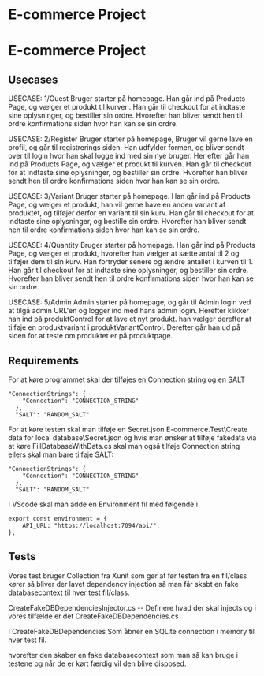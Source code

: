 # E-commerce Project
# E-commerce Project



## Usecases
USECASE: 1/Guest
Bruger starter på homepage. Han går ind på Products Page, og vælger et produkt til kurven.
Han går til checkout for at indtaste sine oplysninger, og bestiller sin ordre. Hvorefter han bliver
sendt hen til ordre konfirmations siden hvor han kan se sin ordre.

USECASE: 2/Register
Bruger starter på homepage, Bruger vil gerne lave en profil, og går til registrerings siden.
Han udfylder formen, og bliver sendt over til login hvor han skal logge ind med sin nye bruger.
Her efter går han ind på Products Page, og vælger et produkt til kurven.
Han går til checkout for at indtaste sine oplysninger, og bestiller sin ordre. Hvorefter han bliver
sendt hen til ordre konfirmations siden hvor han kan se sin ordre.

USECASE: 3/Variant
Bruger starter på homepage. Han går ind på Products Page, og vælger et produkt, han vil gerne have en
anden variant af produktet, og tilføjer derfor en variant til sin kurv.
Han går til checkout for at indtaste sine oplysninger, og bestille sin ordre. Hvorefter han bliver
sendt hen til ordre konfirmations siden hvor han kan se sin ordre.

USECASE: 4/Quantity
Bruger starter på homepage. Han går ind på Products Page, og vælger et produkt, hvorefter han vælger at
sætte antal til 2 og tilføjer dem til sin kurv.
Han fortryder senere og ændre antallet i kurven til 1.
Han går til checkout for at indtaste sine oplysninger, og bestiller sin ordre. Hvorefter han bliver
sendt hen til ordre konfirmations siden hvor han kan se sin ordre.

USECASE: 5/Admin
Admin starter på homepage, og går til Admin login ved at tilgå admin URL'en og logger ind med hans admin
login.
Herefter klikker han ind på produktControl for at lave et nyt produkt. han vælger derefter at tilføje
en produktvariant i produktVariantControl. Derefter går han ud på siden for at teste om produktet er på
produktpage.

## Requirements
For at køre programmet skal der tilføjes en Connection string og en SALT
```
"ConnectionStrings": {
    "Connection": "CONNECTION_STRING"
  },
  "SALT": "RANDOM_SALT"
```
For at køre testen skal man tilføje en Secret.json E-commerce.Test\Create data for local database\Secret.json og hvis man ønsker at tilføje fakedata via at køre FillDatabaseWithData.cs skal man også tilføje Connection string ellers skal man bare tilføje SALT:
```
"ConnectionStrings": {
    "Connection": "CONNECTION_STRING"
  },
  "SALT": "RANDOM_SALT"
```

I VScode skal man adde en Environment fil med følgende i
```
export const environment = {
    API_URL: "https://localhost:7094/api/",
};
```


## Tests

Vores test bruger Collection fra Xunit som gør at før testen fra en fil/class kører så bliver der lavet dependency injection så man får skabt en fake databasecontext til hver test fil/class.

CreateFakeDBDependenciesInjector.cs -- Definere hvad der skal injects og i vores tilfælde er det CreateFakeDBDependencies.cs

I CreateFakeDBDependencies Som åbner en SQLite connection i memory til hver test fil.

hvorefter den skaber en fake databasecontext som man så kan bruge i testene og når de er kørt færdig vil den blive disposed.
